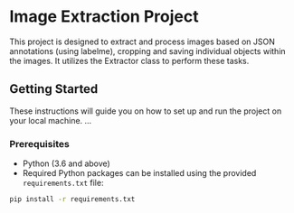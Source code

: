 # Image Extraction Project

This project is designed to extract and process images based on JSON annotations (using labelme), cropping and saving individual objects within the images. It utilizes the Extractor class to perform these tasks.

## Getting Started

These instructions will guide you on how to set up and run the project on your local machine.
...
### Prerequisites

- Python (3.6 and above)
- Required Python packages can be installed using the provided `requirements.txt` file:

```bash
pip install -r requirements.txt
